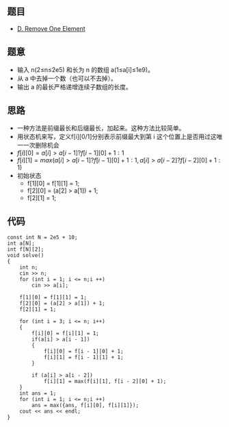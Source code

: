 ## 题目
- [D. Remove One Element](https://codeforces.com/contest/1272/problem/D)
## 题意
- 输入 n(2≤n≤2e5) 和长为 n 的数组 a(1≤a[i]≤1e9)。
- 从 a 中去掉一个数（也可以不去掉）。
- 输出 a 的最长严格递增连续子数组的长度。
## 思路
- 一种方法是前缀最长和后缀最长，加起来。这种方法比较简单。
- 用状态机来写，定义f[i][0/1]分别表示前缀最大到第 i 这个位置上是否用过这唯一一次删除机会
- $f[i][0] = a[i] > a[i-1]?f[i-1][0] + 1:1$
- $f[i][1] = max( a[i] > a[i-1]?f[i-1][0] + 1:1,a[i] > a[i-2]?f[i-2][0] + 1:1 )$
- 初始状态
    - f[1][0] = f[1][1] = 1;
    - f[2][0] = (a[2] > a[1]) + 1;
    - f[2][1] = 1;
## 代码
```
const int N = 2e5 + 10;
int a[N];
int f[N][2];
void solve()
{
    int n;
    cin >> n;
    for (int i = 1; i <= n;i ++)
        cin >> a[i];

    f[1][0] = f[1][1] = 1;
    f[2][0] = (a[2] > a[1]) + 1;
    f[2][1] = 1;

    for (int i = 3; i <= n; i++)
    {
        f[i][0] = f[i][1] = 1;
        if(a[i] > a[i - 1])
        {
            f[i][0] = f[i - 1][0] + 1;
            f[i][1] = f[i - 1][1] + 1;
        }

        if (a[i] > a[i - 2])
            f[i][1] = max(f[i][1], f[i - 2][0] + 1);
    }
    int ans = 1;
    for (int i = 1; i <= n;i ++)
        ans = max({ans, f[i][0], f[i][1]});
    cout << ans << endl;
}
```